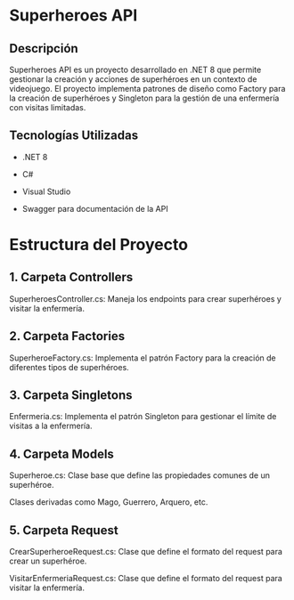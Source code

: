 # Superheroes API

## Descripción

Superheroes API es un proyecto desarrollado en .NET 8 que permite gestionar la creación y acciones de superhéroes en un contexto de videojuego. El proyecto implementa patrones de diseño como Factory para la creación de superhéroes y Singleton para la gestión de una enfermería con visitas limitadas.

## Tecnologías Utilizadas

* .NET 8

* C#

* Visual Studio

* Swagger para documentación de la API
  
# Estructura del Proyecto

## 1. Carpeta Controllers

SuperheroesController.cs: Maneja los endpoints para crear superhéroes y visitar la enfermería.

## 2. Carpeta Factories

SuperheroeFactory.cs: Implementa el patrón Factory para la creación de diferentes tipos de superhéroes.

## 3. Carpeta Singletons

Enfermeria.cs: Implementa el patrón Singleton para gestionar el límite de visitas a la enfermería.

## 4. Carpeta Models

Superheroe.cs: Clase base que define las propiedades comunes de un superhéroe.

Clases derivadas como Mago, Guerrero, Arquero, etc.

## 5. Carpeta Request

CrearSuperheroeRequest.cs: Clase que define el formato del request para crear un superhéroe.

VisitarEnfermeriaRequest.cs: Clase que define el formato del request para visitar la enfermería.
